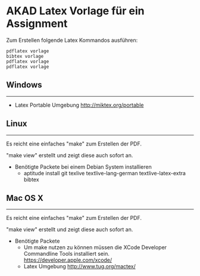 # AKAD Latex Vorlage für ein Assignment

Zum Erstellen folgende Latex Kommandos ausführen:

	pdflatex vorlage
	bibtex vorlage
	pdflatex vorlage
	pdflatex vorlage



## Windows
-------

* Latex Portable Umgebung http://miktex.org/portable

## Linux
-----

Es reicht eine einfaches "make" zum Erstellen der PDF. 

"make view" erstellt und zeigt diese auch sofort an.

* Benötigte Packete bei einem Debian System installieren
  * aptitude install git texlive textlive-lang-german textlive-latex-extra bibtex


## Mac OS X 
--------

Es reicht eine einfaches "make" zum Erstellen der PDF. 

"make view" erstellt und zeigt diese auch sofort an.

* Benötigte Packete
  * Um make nutzen zu können müssen die XCode Developer Commandline Tools installiert sein. https://developer.apple.com/xcode/
  * Latex Umgebung http://www.tug.org/mactex/
